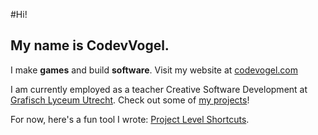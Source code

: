 #Hi!

## My name is CodevVogel.

I make **games** and build **software**. Visit my website at [codevogel.com](https://codevogel.com/)

I am currently employed as a teacher Creative Software Development at [Grafisch Lyceum Utrecht](https://www.glu.nl/).
Check out some of [my projects](https://codevogel.com/projects/)!

For now, here's a fun tool I wrote: [Project Level Shortcuts](https://github.com/codevogel/pls).
<!--
**codevogel/codevogel** is a ✨ _special_ ✨ repository because its `README.md` (this file) appears on your GitHub profile.

Here are some ideas to get you started:

- 🔭 I’m currently working on ...
- 🌱 I’m currently learning ...
- 👯 I’m looking to collaborate on ...
- 🤔 I’m looking for help with ...
- 💬 Ask me about ...
- 📫 How to reach me: ...
- 😄 Pronouns: ...
- ⚡ Fun fact: ...
-->
